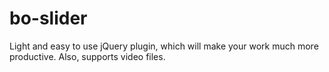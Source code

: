 # bo-slider
Light and easy to use jQuery plugin, which will make your work much more productive. Also, supports video files.
